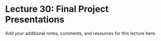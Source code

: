 # Lecture 30: Final Project Presentations

Add your additional notes, comments, and resources for this lecture here.
